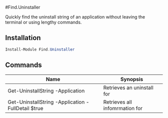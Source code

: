 #Find.Uninstaller

Quickly find the uninstall string of an application without leaving the terminal or using lengthy commands.

## Installation

```powershell
Install-Module Find.Uninstaller
```

## Commands

| Name | Synopsis |
| --- | --- |
| Get-UninstallString -Application <appName> | Retrieves an uninstall for <appName> |
| Get-UninstallString -Application <appName> -FullDetail $true | Retrieves all infomrmation for <appName> |
